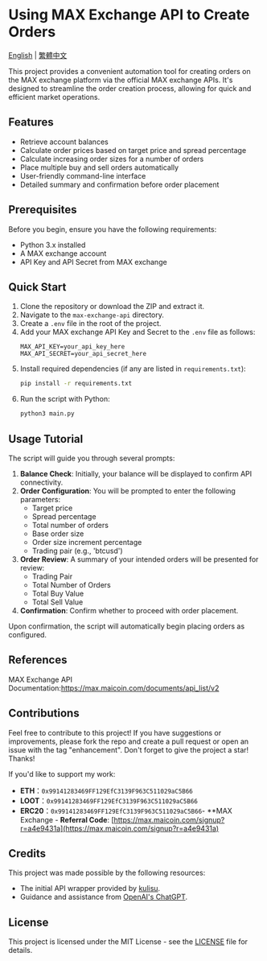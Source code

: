 # Using MAX Exchange API to Create Orders 

[English](README.md) | [繁體中文](README.zh-TW.md)

This project provides a convenient automation tool for creating orders on the MAX exchange platform via the official MAX exchange APIs. It's designed to streamline the order creation process, allowing for quick and efficient market operations.




## Features

- Retrieve account balances
- Calculate order prices based on target price and spread percentage
- Calculate increasing order sizes for a number of orders
- Place multiple buy and sell orders automatically
- User-friendly command-line interface
- Detailed summary and confirmation before order placement

## Prerequisites

Before you begin, ensure you have the following requirements:

- Python 3.x installed
- A MAX exchange account
- API Key and API Secret from MAX exchange

## Quick Start

1. Clone the repository or download the ZIP and extract it.
2. Navigate to the `max-exchange-api` directory.
3. Create a `.env` file in the root of the project.
4. Add your MAX exchange API Key and Secret to the `.env` file as follows:
    ```env
    MAX_API_KEY=your_api_key_here
    MAX_API_SECRET=your_api_secret_here
    ```
5. Install required dependencies (if any are listed in `requirements.txt`):
    ```bash
    pip install -r requirements.txt
    ```
6. Run the script with Python:
    ```bash
    python3 main.py
    ```

## Usage Tutorial

The script will guide you through several prompts:

1. **Balance Check**: Initially, your balance will be displayed to confirm API connectivity.
2. **Order Configuration**: You will be prompted to enter the following parameters:
    - Target price
    - Spread percentage
    - Total number of orders
    - Base order size
    - Order size increment percentage
    - Trading pair (e.g., 'btcusd')
3. **Order Review**: A summary of your intended orders will be presented for review:
    - Trading Pair
    - Total Number of Orders
    - Total Buy Value
    - Total Sell Value
4. **Confirmation**: Confirm whether to proceed with order placement.

Upon confirmation, the script will automatically begin placing orders as configured.

## References
MAX Exchange API Documentation:https://max.maicoin.com/documents/api_list/v2


## Contributions

Feel free to contribute to this project! If you have suggestions or improvements, please fork the repo and create a pull request or open an issue with the tag "enhancement". Don't forget to give the project a star! Thanks!

If you'd like to support my work:

- **ETH**：`0x99141283469FF129EfC3139F963C511029aC5B66`
- **LOOT**：`0x99141283469FF129EfC3139F963C511029aC5B66`
- **ERC20**：`0x99141283469FF129EfC3139F963C511029aC5B66`- **MAX Exchange - **Referral Code**: [https://max.maicoin.com/signup?r=a4e9431a](https://max.maicoin.com/signup?r=a4e9431a)

## Credits

This project was made possible by the following resources:

- The initial API wrapper provided by [kulisu](https://github.com/kulisu/max-exchange-api-python3).
- Guidance and assistance from [OpenAI's ChatGPT](https://openai.com/chatgpt).

## License

This project is licensed under the MIT License - see the [LICENSE](LICENSE) file for details.
